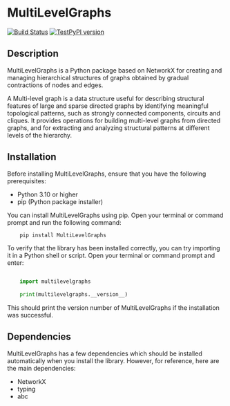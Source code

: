 # MultiLevelGraphs

[![Build Status](https://github.com/lorenzo-lupi/multilevel_graphs/actions/workflows/publish.yml/badge.svg)](https://github.com/lorenzo-lupi/multilevel_graphs/actions)
[![TestPyPI version](https://img.shields.io/badge/test%20pypi-v0.1.0-blue)](https://test.pypi.org/project/multilevelgraphs/)

## Description

MultiLevelGraphs is a Python package based on NetworkX for creating and managing hierarchical structures of graphs
obtained by gradual contractions of nodes and edges.

A Multi-level graph is a data structure useful for describing structural features of large and sparse directed graphs
by identifying meaningful topological patterns, such as strongly connected components, circuits and cliques.
It provides operations for building multi-level graphs from directed graphs, and for extracting and analyzing
structural patterns at different levels of the hierarchy.

## Installation

Before installing MultiLevelGraphs, ensure that you have the following prerequisites:

- Python 3.10 or higher
- pip (Python package installer)

You can install MultiLevelGraphs using pip. Open your terminal or command prompt and run the following command:

```bash
    pip install MultiLevelGraphs
```

To verify that the library has been installed correctly, you can try importing it in a Python shell or script.
Open your terminal or command prompt and enter:

```python

    import multilevelgraphs
    
    print(multilevelgraphs.__version__)
```

This should print the version number of MultiLevelGraphs if the installation was successful.

Dependencies
------------

MultiLevelGraphs has a few dependencies which should be installed automatically when you install the library.
However, for reference, here are the main dependencies:

- NetworkX
- typing
- abc